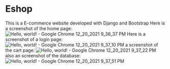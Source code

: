 # Eshop
This is a E-commerce website developed with Django and Bootstrap
Here is a screenshot of the home page:
![Hello, world! - Google Chrome 12_20_2021 9_36_37 PM](https://user-images.githubusercontent.com/62280328/146801870-ffd4c595-2d7e-4aa7-ba6a-6391d460f22d.png)
Here is a screenshot of a login page:
![Hello, world! - Google Chrome 12_20_2021 9_37_10 PM](https://user-images.githubusercontent.com/62280328/146802122-3efe5b63-a46f-4a10-a6e0-3cb37eedab6f.png)
a screenshot of the cart page:
![Hello, world! - Google Chrome 12_20_2021 9_37_22 PM](https://user-images.githubusercontent.com/62280328/146802466-7ff57424-db3b-492a-af49-e5352992933d.png)
also an screenshot of the database:
![Hello, world! - Google Chrome 12_20_2021 9_37_51 PM](https://user-images.githubusercontent.com/62280328/146802626-a4fe4a37-cf58-4a89-96fa-1131617040dd.png)



